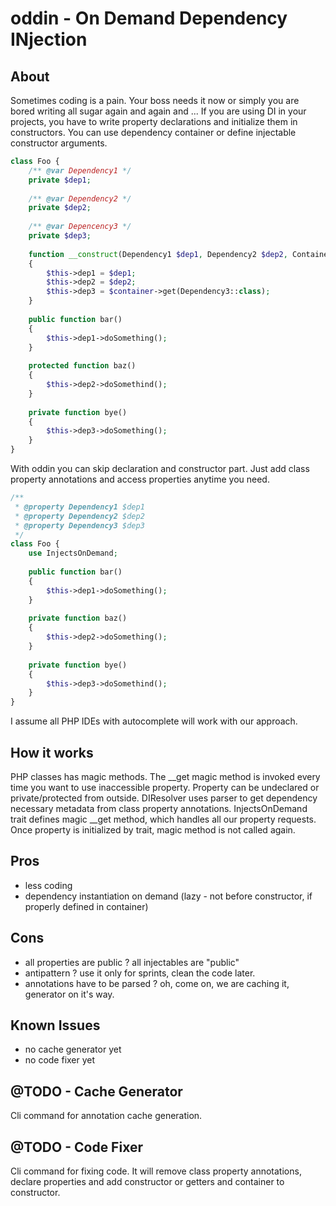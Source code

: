 # oddin - On Demand Dependency INjection

## About
Sometimes coding is a pain. Your boss needs it now or simply you are bored writing all 
sugar again and again and ...
If you are using DI in your projects, you have to write property declarations and initialize them in constructors.
You can use dependency container or define injectable constructor arguments.
```php
class Foo {
    /** @var Dependency1 */
    private $dep1;
    
    /** @var Dependency2 */
    private $dep2;
    
    /** @var Depencency3 */
    private $dep3;
    
    function __construct(Dependency1 $dep1, Dependency2 $dep2, Container $container)
    {
        $this->dep1 = $dep1;
        $this->dep2 = $dep2;
        $this->dep3 = $container->get(Dependency3::class);
    }
    
    public function bar() 
    {
        $this->dep1->doSomething();
    }
    
    protected function baz()
    {
        $this->dep2->doSomethind();
    }
    
    private function bye() 
    {
        $this->dep3->doSomething();
    }
}

```
With oddin you can skip declaration and constructor part. Just add class property annotations and access properties anytime you need. 
```php
/**
 * @property Dependency1 $dep1
 * @property Dependency2 $dep2
 * @property Dependency3 $dep3
 */
class Foo {
    use InjectsOnDemand;
    
    public function bar() 
    {
        $this->dep1->doSomething();
    }
    
    private function baz() 
    {
        $this->dep2->doSomething();
    }
    
    private function bye()
    {
        $this->dep3->doSomethind();
    }
}
```
I assume all PHP IDEs with autocomplete will work with our approach.

## How it works
PHP classes has magic methods. The __get magic method is invoked every time you want to use inaccessible property.
Property can be undeclared or private/protected from outside.
DIResolver uses parser to get dependency necessary metadata from class property annotations.
InjectsOnDemand trait defines magic __get method, which handles all our property requests.
Once property is initialized by trait, magic method is not called again.

## Pros
* less coding
* dependency instantiation on demand (lazy - not before constructor, if properly defined in container)

## Cons
* all properties are public ? all injectables are "public"
* antipattern ? use it only for sprints, clean the code later.
* annotations have to be parsed ? oh, come on, we are caching it, generator on it's way.

## Known Issues
* no cache generator yet
* no code fixer yet

## @TODO - Cache Generator
Cli command for annotation cache generation.

## @TODO - Code Fixer
Cli command for fixing code. It will remove class property annotations, 
declare properties and add constructor or getters and container to constructor. 
